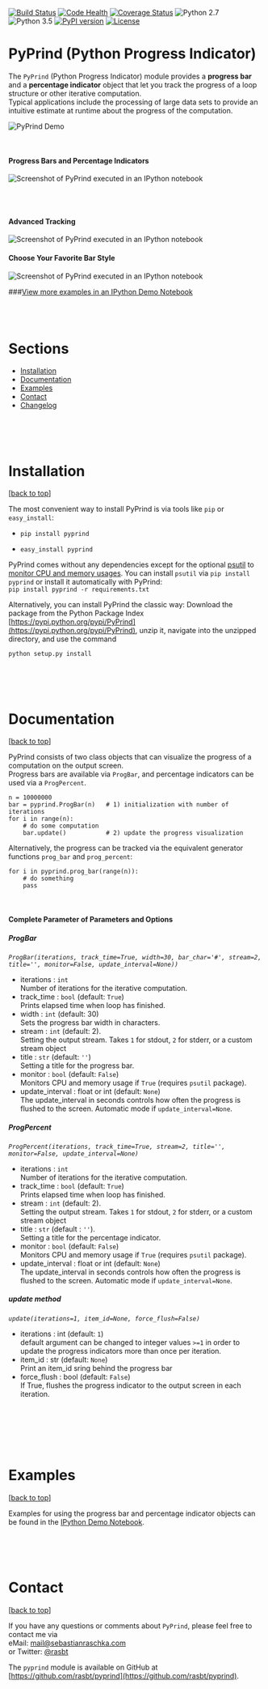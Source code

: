 [![Build Status](https://travis-ci.org/rasbt/pyprind.svg?branch=master)](https://travis-ci.org/rasbt/pyprind)
[![Code Health](https://landscape.io/github/rasbt/pyprind/master/landscape.svg?style=flat)](https://landscape.io/github/rasbt/pyprind/master)
[![Coverage Status](https://coveralls.io/repos/rasbt/pyprind/badge.svg?branch=master&service=github)](https://coveralls.io/github/rasbt/pyprind?branch=master)
![Python 2.7](https://img.shields.io/badge/python-2.7-blue.svg)
![Python 3.5](https://img.shields.io/badge/python-3.5-blue.svg)
[![PyPI version](https://badge.fury.io/py/pyprind.svg)](http://badge.fury.io/py/pyprind)
[![License](https://img.shields.io/badge/license-new%20BSD-blue.svg)](https://github.com/rasbt/pyprind/blob/master/LICENSE.txt)



# PyPrind (Python Progress Indicator)


The `PyPrind` (Python Progress Indicator) module provides a **progress bar** and a **percentage indicator** object that let you track the progress of a loop structure or other iterative computation.  
Typical applications include the processing of large data sets to provide an intuitive estimate
at runtime about the progress of the computation.



![PyPrind Demo](./images/pyprind-1.gif "PyPrind Demo")

<br>

#### Progress Bars and Percentage Indicators

![Screenshot of PyPrind executed in an IPython notebook](https://raw.githubusercontent.com/rasbt/pyprind/master/images/overview_1.png)

<br>
<br>

<a id='advanced_tracking'>

#### Advanced Tracking

![Screenshot of PyPrind executed in an IPython notebook](https://raw.githubusercontent.com/rasbt/pyprind/master/images/overview_2.png)

#### Choose Your Favorite Bar Style
![Screenshot of PyPrind executed in an IPython notebook](https://raw.githubusercontent.com/rasbt/pyprind/master/images/overview_3.png)


###[View more examples in an IPython Demo Notebook](http://nbviewer.ipython.org/github/rasbt/pyprind/blob/master/examples/pyprind_demo.ipynb)


<br>
<br>


<a id='sections'>

# Sections


- [Installation](#installation)
- [Documentation](#documentation)
- [Examples](#examples)
- [Contact](#contact)
- [Changelog](https://raw.githubusercontent.com/rasbt/pyprind/master/CHANGELOG.txt)


<p><a id="installation"></a></p>

<br>
<br>
<br>

# Installation

[[back to top](#sections)]

The most convenient way to install PyPrind is via tools like `pip` or `easy_install`:

- `pip install pyprind`  

-  `easy_install pyprind`  



PyPrind comes without any dependencies except for the optional [psutil](https://pypi.python.org/pypi/psutil) to [monitor CPU and memory usages](#advanced_tracking). You can install `psutil` via `pip install pyprind` or install it automatically with PyPrind:  
 `pip install pyprind -r requirements.txt`



Alternatively, you can install PyPrind the classic way: Download the package from the Python Package Index [https://pypi.python.org/pypi/PyPrind](https://pypi.python.org/pypi/PyPrind), unzip it, navigate into the unzipped directory, and use the command

`python setup.py install`  




<p><a id="documentation"></a></p>
<br>
<br>
<br>

# Documentation

[[back to top](#sections)]



PyPrind consists of two class objects that can visualize the progress of a computation on the output screen.  
Progress bars are available via `ProgBar`, and percentage indicators can be used via a `ProgPercent`.  

	n = 10000000
	bar = pyprind.ProgBar(n)   # 1) initialization with number of iterations
	for i in range(n):
    	# do some computation
    	bar.update()           # 2) update the progress visualization

Alternatively, the progress can be tracked via the equivalent generator functions `prog_bar` and `prog_percent`:

	for i in pyprind.prog_bar(range(n)):
    	# do something
    	pass

<br>

#### Complete Parameter of Parameters and Options

##### ProgBar

*`ProgBar(iterations, track_time=True, width=30, bar_char='#',
               stream=2, title='', monitor=False, update_interval=None))`*

- iterations : `int`  
    Number of iterations for the iterative computation.
- track_time : `bool` (default: `True`)  
    Prints elapsed time when loop has finished.
- width : `int` (default: 30)  
    Sets the progress bar width in characters.
- stream : `int` (default: 2).  
    Setting the output stream.
    Takes `1` for stdout, `2` for stderr, or a custom stream object
- title : `str` (default:  `''`)  
    Setting a title for the progress bar.
- monitor : `bool` (default: `False`)  
    Monitors CPU and memory usage if `True` (requires `psutil` package).
- update_interval : float or int (default: `None`)  
    The update_interval in seconds controls how often the progress
    is flushed to the screen.
    Automatic mode if `update_interval=None`.

##### ProgPercent

*`ProgPercent(iterations, track_time=True,
               stream=2, title='', monitor=False, update_interval=None)`*

- iterations : `int`  
    Number of iterations for the iterative computation.  
- track_time : `bool` (default: `True`)  
    Prints elapsed time when loop has finished.
- stream : `int` (default: 2).  
    Setting the output stream.
    Takes `1` for stdout, `2` for stderr, or a custom stream object
- title : `str` (default : `''`).  
    Setting a title for the percentage indicator.
- monitor : `bool` (default: `False`)  
    Monitors CPU and memory usage if `True` (requires `psutil` package).
- update_interval : float or int (default: `None`)  
    The update_interval in seconds controls how often the progress
    is flushed to the screen.
    Automatic mode if `update_interval=None`.

##### update method

*`update(iterations=1, item_id=None, force_flush=False)`*

- iterations : int (default: `1`)  
    default argument can be changed to integer values
    `>=1` in order to update the progress indicators more than once
    per iteration.
- item_id : str (default: `None`)  
    Print an item_id sring behind the progress bar
- force_flush : bool (default: `False`)  
    If True, flushes the progress indicator to the output screen
    in each iteration.

<br>


<p><a id="examples"></a></p>

<br>
<br>
<br>

# Examples

[[back to top](#sections)]

Examples for using the progress bar and percentage indicator objects can be found in the [IPython Demo Notebook](http://nbviewer.ipython.org/github/rasbt/pyprind/blob/master/examples/pyprind_demo.ipynb).

<p><a id="contact"></a></p>

<br>
<br>
<br>




#  Contact

[[back to top](#sections)]

If you have any questions or comments about `PyPrind`, please feel free to contact me via  
eMail: [mail@sebastianraschka.com](mailto:mail@sebastianraschka.com)  
or Twitter: [@rasbt](https://twitter.com/rasbt)


The `pyprind` module is available on GitHub at [https://github.com/rasbt/pyprind](https://github.com/rasbt/pyprind).
